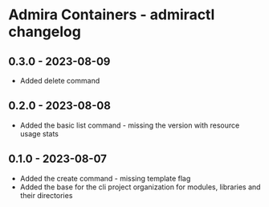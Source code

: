 # Admira Containers - admiractl changelog

## 0.3.0 - 2023-08-09

* Added delete command

## 0.2.0 - 2023-08-08

* Added the basic list command - missing the version with resource usage stats

## 0.1.0 - 2023-08-07

* Added the create command - missing template flag
* Added the base for the cli project organization for modules, libraries and their directories